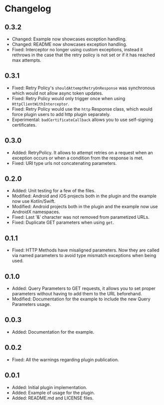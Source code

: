 # Changelog

## 0.3.2

* Changed: Example now showcases exception handling.
* Changed: README now showcases exception handling.
* Fixed: Interceptor no longer using custom exceptions, instead it rethrows in the case that the retry policy is not set or if it has reached max attempts.

## 0.3.1

* Fixed: Retry Policy's `shouldAttemptRetryOnResponse` was synchronous which would not allow async token updates.
* Fixed: Retry Policy would only trigger once when using `HttpClientWithInterceptor`.
* Fixed: Retry Policy would use the `http` Response class, which would force plugin users to add http plugin separately.
* Experimental: `badCertificateCallback` allows you to use self-signing certificates.

## 0.3.0

* Added: RetryPolicy. It allows to attempt retries on a request when an exception occurs or when a condition from the response is met.
* Fixed: URI type urls not concatenating parameters.

## 0.2.0

* Added: Unit testing for a few of the files.
* Modified: Android and iOS projects both in the plugin and the example now use Kotlin/Swift.
* Modified: Android projects both in the plugin and the example now use AndroidX namespaces.
* Fixed: Last '&' character was not removed from parametized URLs.
* Fixed: Duplicate GET parameters when using `get`.

## 0.1.1

* Fixed: HTTP Methods have misaligned parameters. Now they are called via named parameters to avoid type mismatch exceptions when being used.

## 0.1.0

* Added: Query Parameters to GET requests, it allows you to set proper parameters without having to add them to the URL beforehand.
* Modified: Documentation for the example to include the new Query Parameters usage.

## 0.0.3

* Added: Documentation for the example.

## 0.0.2

* Fixed: All the warnings regarding plugin publication.

## 0.0.1

* Added: Initial plugin implementation.
* Added: Example of usage for the plugin.
* Added: README.md and LICENSE files.
